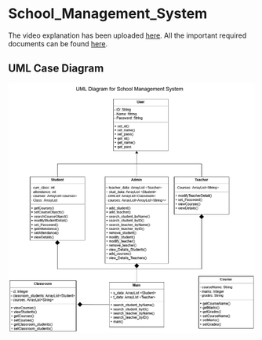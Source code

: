 # School_Management_System

The video explanation has been uploaded [here](https://drive.google.com/file/d/1J3Mg4cnoR4ezO_9sWeBPdt85VcUNzRya/view?usp=sharing).
All the important required documents can be found [here](https://drive.google.com/drive/folders/121OgujbWx0codiVHx2NfUBOChM3QfcHE?usp=sharing).

## UML Case Diagram

<img src="https://github.com/vinay0101/School_Management_System/blob/main/UML_Final_.png"></img>


